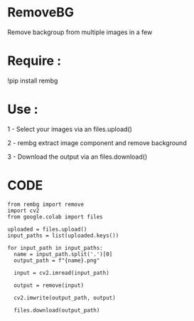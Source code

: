 # RemoveBG
Remove backgroup from multiple images in a few

# Require : 
!pip install rembg

# Use : 

1 - Select your images via an files.upload()

2 - rembg extract image component and remove background

3 - Download the output via an files.download()

# CODE 

```
from rembg import remove
import cv2
from google.colab import files

uploaded = files.upload()
input_paths = list(uploaded.keys())

for input_path in input_paths:
  name = input_path.split('.')[0]
  output_path = f"{name}.png"

  input = cv2.imread(input_path)

  output = remove(input)

  cv2.imwrite(output_path, output)

  files.download(output_path)

```
